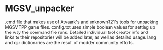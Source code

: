 # MGSV_unpacker

.cmd file that makes use of Atvaark's and unknown321's tools for unpacking MGSV:TPP game files. config.txt uses simple boolean values for setting up the way the command file runs. Detailed individual tool creator info and links to their repositories will be added later, as well as detailed usage. lang and qar dictionaries are the result of modder community efforts.
